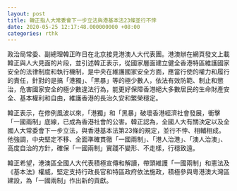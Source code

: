 ```yaml
---
layout: post
title: 韓正指人大常委會下一步立法與港基本法23條並行不悖
date: 2020-05-25 12:17:48.000000000 +08:00
categories: rthk
---
```


政治局常委、副總理韓正昨日在北京接見港澳人大代表團。港澳辦在網頁發文上載韓正與人大見面的片段，並引述韓正表示，從國家層面建立健全香港特區維護國家安全的法律制度和執行機制，是中央在維護國家安全方面，應當行使的權力和履行的責任，針對的是搞「港獨」、「黑暴」等的極少數人，依法有效防範、制止和懲治，危害國家安全的極少數違法行為，能更好保障香港絕大多數居民的生命財產安全、基本權利和自由，維護香港的長治久安和繁榮穩定。

韓正表示，在修例風波以來，「港獨」和「黑暴」破壞香港經濟社會發展，衝擊「一國兩制」底線，已成為香港社會的公害。韓正認為，全國人大有關決定以及全國人大常委會下一步立法，與香港基本法第23條的規定，並行不悖、相輔相成。他強調，中央堅定不移、全面準確貫徹「一國兩制」、「港人治港」、「澳人治澳」、高度自治的方針，確保「一國兩制」實踐不變形、不走樣，行穩致遠。

韓正希望，港澳區全國人大代表積極宣傳和解讀，帶頭維護「一國兩制」和憲法及《基本法》權威，堅定支持行政長官和特區政府依法施政，積極參與粵港澳大灣區建設，為「一國兩制」作出新的貢獻。
